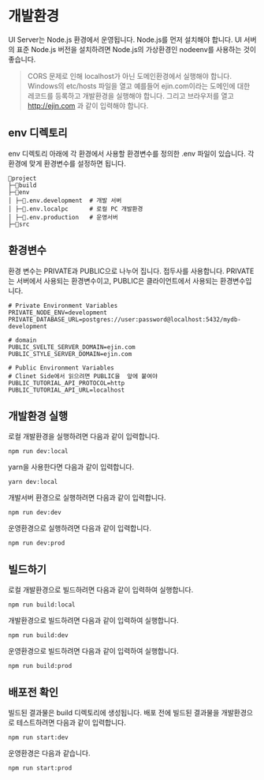 # 개발환경 
UI Server는 Node.js 환경에서 운영됩니다. Node.js를 먼저 설치해야 합니다. UI 서버의 표준 Node.js 버전을 설치하려면 Node.js의 가상환경인 nodeenv를 사용하는 것이 좋습니다. 

> CORS 문제로 인해 localhost가 아닌 도메인환경에서 실행해야 합니다. Windows의 etc/hosts 파일을 열고 예를들어 ejin.com이라는 도메인에 대한 레코드를 등록하고 개발환경을 실행해야 합니다. 그리고 브라우저를 열고 http://ejin.com 과 같이 입력해야 합니다. 


## env 디렉토리 
env 디렉토리 아래에 각 환경에서 사용할  환경변수를 정의한 .env 파일이 있습니다. 각 환경에 맞게 환경변수를 설정하면 됩니다. 
```shell
📂project
├─📂build  
├─📂env
│ ├─📄.env.development  # 개발 서버
│ ├─📄.env.localpc      # 로컬 PC 개발환경 
│ ├─📄.env.production   # 운영서버 
├─📂src    
```

## 환경변수 

환경 변수는 PRIVATE과 PUBLIC으로 나누어 집니다. 접두사를 사용합니다.  PRIVATE는 서버에서 사용되는 환경변수이고, PUBLIC은 클라이언트에서 사용되는 환경변수입니다.

```properties
# Private Environment Variables
PRIVATE_NODE_ENV=development
PRIVATE_DATABASE_URL=postgres://user:password@localhost:5432/mydb-development

# domain 
PUBLIC_SVELTE_SERVER_DOMAIN=ejin.com
PUBLIC_STYLE_SERVER_DOMAIN=ejin.com 

# Public Environment Variables
# Clinet Side에서 읽으려면 PUBLIC을  앞에 붙여야 
PUBLIC_TUTORIAL_API_PROTOCOL=http
PUBLIC_TUTORIAL_API_URL=localhost 

```

## 개발환경 실행 
로컬 개발환경을 실행하려면 다음과 같이 입력합니다. 
```shell
npm run dev:local
```
yarn을 사용한다면 다음과 같이 입력합니다. 
```shell
yarn dev:local 
```
개발서버 환경으로 실행하려면 다음과 같이 입력합니다. 
```shell
npm run dev:dev
```
운영환경으로 실행하려면 다음과 같이 입력합니다. 
```shell
npm run dev:prod
```

## 빌드하기 
로컬 개발환경으로 빌드하려면 다음과 같이 입력하여 실행합니다. 
```shell
npm run build:local
```
개발환경으로 빌드하려면 다음과 같이 입력하여 실행합니다. 
```shell
npm run build:dev
```
운영환경으로 빌드하려면 다음과 같이 입력하여 실행합니다. 
```shell
npm run build:prod
```

## 배포전 확인
빌드된 결과물은 build 디렉토리에 생성됩니다.  배포 전에 빌드된 결과물을 개발환경으로 테스트하려면 다음과 같이 입력합니다. 
```shell
npm run start:dev
```
운영환경은 다음과 같습니다. 
```shell
npm run start:prod
```










